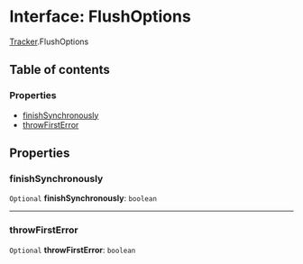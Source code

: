# Interface: FlushOptions

[Tracker](/auto-docs/reactive/modules/Tracker.md).FlushOptions

## Table of contents

### Properties

* [finishSynchronously](/auto-docs/reactive/interfaces/Tracker.FlushOptions.md#finishsynchronously)
* [throwFirstError](/auto-docs/reactive/interfaces/Tracker.FlushOptions.md#throwfirsterror)

## Properties

### finishSynchronously

`Optional` **finishSynchronously**: `boolean`

***

### throwFirstError

`Optional` **throwFirstError**: `boolean`
